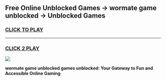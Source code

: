 
## Free Online Unblocked Games → wormate game unblocked → Unblocked Games
<h3>
<a href="https://premium.freeplayer.one?title=wormate_game_unblocked&ref=21F">CLICK TO PLAY</a></h3>
<hr>

<h3>
<a href="https://premium.freeplayer.one?title=wormate_game_unblocked&ref=21F">CLICK 2 PLAY</a>
  
</h3>

<a href="https://premium.freeplayer.one?title=wormate_game_unblocked&ref=21F/"><img src="https://clearcache.store/games.png"></a>


**wormate game unblocked games unblocked: Your Gateway to Fun and Accessible Online Gaming**
